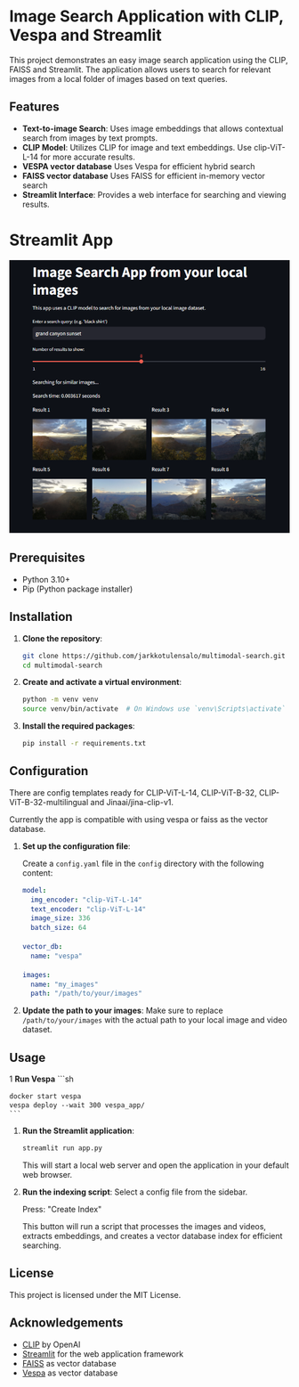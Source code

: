 # Image Search Application with CLIP, Vespa and Streamlit

This project demonstrates an easy image search application using the CLIP, FAISS and Streamlit. The application allows users to search for relevant images from a local folder of images based on text queries.

## Features

- **Text-to-image Search**: Uses image embeddings that allows contextual search from images by text prompts.
- **CLIP Model**: Utilizes CLIP for image and text embeddings. Use clip-ViT-L-14 for more accurate results.
- **VESPA vector database** Uses Vespa for efficient hybrid search
- **FAISS vector database** Uses FAISS for efficient in-memory vector search
- **Streamlit Interface**: Provides a web interface for searching and viewing results.

# Streamlit App
![Example UI](resources/ui_demo.png)

## Prerequisites

- Python 3.10+
- Pip (Python package installer)

## Installation

1. **Clone the repository**:
    ```sh
    git clone https://github.com/jarkkotulensalo/multimodal-search.git
    cd multimodal-search
    ```

2. **Create and activate a virtual environment**:
    ```sh
    python -m venv venv
    source venv/bin/activate  # On Windows use `venv\Scripts\activate`
    ```

3. **Install the required packages**:
    ```sh
    pip install -r requirements.txt
    ```

## Configuration

There are config templates ready for CLIP-ViT-L-14, CLIP-ViT-B-32, CLIP-ViT-B-32-multilingual and Jinaai/jina-clip-v1.

Currently the app is compatible with using vespa or faiss as the vector database.

1. **Set up the configuration file**:

    Create a `config.yaml` file in the `config` directory with the following content:
    ```yaml
    model:
      img_encoder: "clip-ViT-L-14"
      text_encoder: "clip-ViT-L-14"
      image_size: 336
      batch_size: 64

    vector_db:
      name: "vespa"

    images:
      name: "my_images"
      path: "/path/to/your/images"
    ```

2. **Update the path to your images**: Make sure to replace `/path/to/your/images` with the actual path to your local image and video dataset.

## Usage

1 **Run Vespa**
    ```sh

    docker start vespa
    vespa deploy --wait 300 vespa_app/
    ```


1. **Run the Streamlit application**:
    ```sh
    streamlit run app.py
    ```

    This will start a local web server and open the application in your default web browser.

2. **Run the indexing script**:
    Select a config file from the sidebar.

    Press: "Create Index"

    This button will run a script that processes the images and videos, extracts embeddings, and creates a vector database index for efficient searching.


## License

This project is licensed under the MIT License.

## Acknowledgements

- [CLIP](https://huggingface.co/sentence-transformers/clip-ViT-L-14) by OpenAI
- [Streamlit](https://streamlit.io/) for the web application framework
- [FAISS](https://github.com/facebookresearch/faiss) as vector database
- [Vespa](https://docs.vespa.ai/) as vector database
